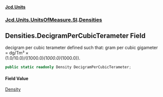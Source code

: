 #### [Jcd.Units](index.md 'index')
### [Jcd.Units.UnitsOfMeasure.SI](Jcd.Units.UnitsOfMeasure.SI.md 'Jcd.Units.UnitsOfMeasure.SI').[Densities](Densities.md 'Jcd.Units.UnitsOfMeasure.SI.Densities')

## Densities.DecigramPerCubicTerameter Field

decigram per cubic terameter defined such that: gram per cubic gigameter = dg/Tm³ ×  
(1.0/10.0)/((1000.0)*(1000.0)*(1000.0)).

```csharp
public static readonly Density DecigramPerCubicTerameter;
```

#### Field Value
[Density](Density.md 'Jcd.Units.UnitTypes.Density')